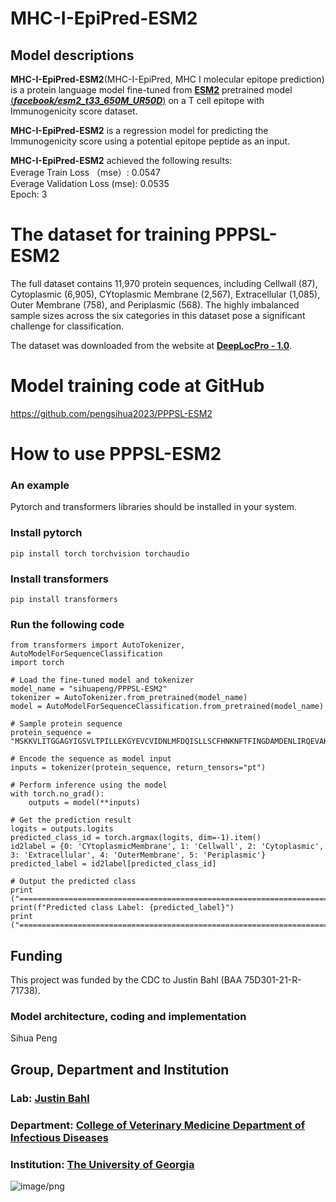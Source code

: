 # MHC-I-EpiPred-ESM2
## Model descriptions
**MHC-I-EpiPred-ESM2**(MHC-I-EpiPred, MHC I molecular epitope prediction) is a protein language model fine-tuned from [**ESM2**](https://github.com/facebookresearch/esm) pretrained model [(***facebook/esm2_t33_650M_UR50D***)](https://huggingface.co/facebook/esm2_t33_650M_UR50D) on a T cell epitope with Immunogenicity score dataset.   

**MHC-I-EpiPred-ESM2** is a regression model for predicting the Immunogenicity score using a potential epitope peptide as an input.   

**MHC-I-EpiPred-ESM2** achieved the following results:  
Everage Train Loss （mse）: 0.0547  
Everage Validation Loss (mse): 0.0535  
Epoch: 3

# The dataset for training **PPPSL-ESM2**
The full dataset contains 11,970 protein sequences, including Cellwall (87), Cytoplasmic (6,905), CYtoplasmic Membrane (2,567), Extracellular (1,085), Outer Membrane (758), and Periplasmic (568).
The highly imbalanced sample sizes across the six categories in this dataset pose a significant challenge for classification.  

The dataset was downloaded from the website at [**DeepLocPro - 1.0**](https://services.healthtech.dtu.dk/services/DeepLocPro-1.0/). 

# Model training code at GitHub
https://github.com/pengsihua2023/PPPSL-ESM2

# How to use **PPPSL-ESM2**
### An example
Pytorch and transformers libraries should be installed in your system.  
### Install pytorch
```
pip install torch torchvision torchaudio

```
### Install transformers
```
pip install transformers

```
### Run the following code
```
from transformers import AutoTokenizer, AutoModelForSequenceClassification
import torch

# Load the fine-tuned model and tokenizer
model_name = "sihuapeng/PPPSL-ESM2"
tokenizer = AutoTokenizer.from_pretrained(model_name)
model = AutoModelForSequenceClassification.from_pretrained(model_name)

# Sample protein sequence
protein_sequence = "MSKKVLITGGAGYIGSVLTPILLEKGYEVCVIDNLMFDQISLLSCFHNKNFTFINGDAMDENLIRQEVAKADIIIPLAALVGAPLCKRNPKLAKMINYEAVKMISDFASPSQIFIYPNTNSGYGIGEKDAMCTEESPLRPISEYGIDKVHAEQYLLDKGNCVTFRLATVFGISPRMRLDLLVNDFTYRAYRDKFIVLFEEHFRRNYIHVRDVVKGFIHGIENYDKMKGQAYNMGLSSANLTKRQLAETIKKYIPDFYIHSANIGEDPDKRDYLVSNTKLEATGWKPDNTLEDGIKELLRAFKMMKVNRFANFN"

# Encode the sequence as model input
inputs = tokenizer(protein_sequence, return_tensors="pt")

# Perform inference using the model
with torch.no_grad():
    outputs = model(**inputs)

# Get the prediction result
logits = outputs.logits
predicted_class_id = torch.argmax(logits, dim=-1).item()
id2label = {0: 'CYtoplasmicMembrane', 1: 'Cellwall', 2: 'Cytoplasmic', 3: 'Extracellular', 4: 'OuterMembrane', 5: 'Periplasmic'}
predicted_label = id2label[predicted_class_id]

# Output the predicted class
print ("===========================================================================================================================================")
print(f"Predicted class Label: {predicted_label}")
print ("===========================================================================================================================================")

```

## Funding
This project was funded by the CDC to Justin Bahl (BAA 75D301-21-R-71738).  
### Model architecture, coding and implementation
Sihua Peng  
## Group, Department and Institution  
### Lab: [Justin Bahl](https://bahl-lab.github.io/)  
### Department: [College of Veterinary Medicine Department of Infectious Diseases](https://vet.uga.edu/education/academic-departments/infectious-diseases/)  
### Institution: [The University of Georgia](https://www.uga.edu/)  

![image/png](https://cdn-uploads.huggingface.co/production/uploads/64c56e2d2d07296c7e35994f/2rlokZM1FBTxibqrM8ERs.png)
